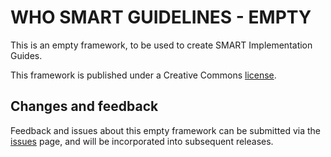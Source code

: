 # WHO SMART GUIDELINES - EMPTY

This is an empty framework, to be used to create SMART Implementation Guides.

This framework is published under a Creative Commons [license](LICENSE.md).

## Changes and feedback

Feedback and issues about this empty framework can be submitted via the [issues](issues) page, and will be incorporated into subsequent releases.
